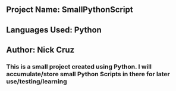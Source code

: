 ## Project Name: SmallPythonScript
## Languages Used: Python
## Author: Nick Cruz
### This is a small project created using Python. I will accumulate/store small Python Scripts in there for later use/testing/learning
